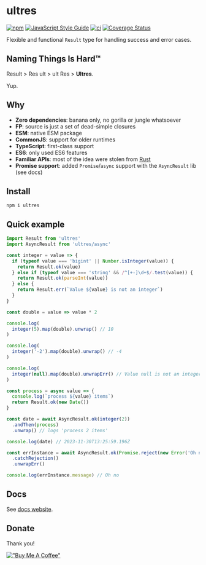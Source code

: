# ultres

[![npm](https://img.shields.io/npm/v/ultres)](https://www.npmjs.com/package/ultres)
[![JavaScript Style Guide](https://img.shields.io/badge/code_style-standard-brightgreen.svg)](https://standardjs.com)
[![ci](https://github.com/greguz/ultres/actions/workflows/ci.yaml/badge.svg)](https://github.com/greguz/ultres/actions/workflows/ci.yaml)
[![Coverage Status](https://coveralls.io/repos/github/greguz/ultres/badge.svg?branch=master)](https://coveralls.io/github/greguz/ultres?branch=master)

Flexible and functional `Result` type for handling success and error cases.

## Naming Things Is Hard™

Result > Res ult > ult Res > **Ultres**.

Yup.

## Why

- **Zero dependencies**: banana only, no gorilla or jungle whatsoever
- **FP**: source is just a set of dead-simple closures
- **ESM**: native ESM package
- **CommonJS**: support for older runtimes
- **TypeScript**: first-class support
- **ES6**: only used ES6 features
- **Familiar APIs**: most of the idea were stolen from [Rust](https://doc.rust-lang.org/std/result/)
- **Promise support**: added `Promise`/`async` support with the `AsyncResult` lib (see docs)

## Install

```
npm i ultres
```

## Quick example

```javascript
import Result from 'ultres'
import AsyncResult from 'ultres/async'

const integer = value => {
  if (typeof value === 'bigint' || Number.isInteger(value)) {
    return Result.ok(value)
  } else if (typeof value === 'string' && /^[+-]\d+$/.test(value)) {
    return Result.ok(parseInt(value))
  } else {
    return Result.err(`Value ${value} is not an integer`)
  }
}

const double = value => value * 2

console.log(
  integer(5).map(double).unwrap() // 10
)

console.log(
  integer('-2').map(double).unwrap() // -4
)

console.log(
  integer(null).map(double).unwrapErr() // Value null is not an integer
)

const process = async value => {
  console.log(`process ${value} items`)
  return Result.ok(new Date())
}

const date = await AsyncResult.ok(integer(2))
  .andThen(process)
  .unwrap() // logs 'process 2 items'

console.log(date) // 2023-11-30T13:25:59.196Z

const errInstance = await AsyncResult.ok(Promise.reject(new Error('Oh no')))
  .catchRejection()
  .unwrapErr()

console.log(errInstance.message) // Oh no
```

## Docs

See [docs website](https://greguz.github.io/ultres/).

## Donate

Thank you!

[!["Buy Me A Coffee"](https://www.buymeacoffee.com/assets/img/custom_images/orange_img.png)](https://www.buymeacoffee.com/greguz)
